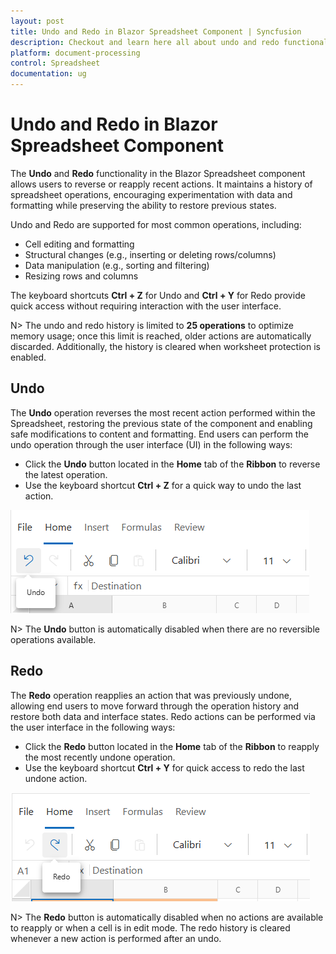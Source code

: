 ```yaml
---
layout: post
title: Undo and Redo in Blazor Spreadsheet Component | Syncfusion
description: Checkout and learn here all about undo and redo functionality in Syncfusion Blazor Spreadsheet component and much more.
platform: document-processing
control: Spreadsheet
documentation: ug
---
```


# Undo and Redo in Blazor Spreadsheet Component

The **Undo** and **Redo** functionality in the Blazor Spreadsheet component allows users to reverse or reapply recent actions. It maintains a history of spreadsheet operations, encouraging experimentation with data and formatting while preserving the ability to restore previous states. 

Undo and Redo are supported for most common operations, including:
* Cell editing and formatting
* Structural changes (e.g., inserting or deleting rows/columns)
* Data manipulation (e.g., sorting and filtering)
* Resizing rows and columns

The keyboard shortcuts **Ctrl + Z** for Undo and **Ctrl + Y** for Redo provide quick access without requiring interaction with the user interface.

N> The undo and redo history is limited to **25 operations** to optimize memory usage; once this limit is reached, older actions are automatically discarded. Additionally, the history is cleared when worksheet protection is enabled.

## Undo

The **Undo** operation reverses the most recent action performed within the Spreadsheet, restoring the previous state of the component and enabling safe modifications to content and formatting. End users can perform the undo operation through the user interface (UI) in the following ways:

* Click the **Undo** button located in the **Home** tab of the **Ribbon** to reverse the latest operation.
* Use the keyboard shortcut **Ctrl + Z** for a quick way to undo the last action.

![UI showing undo option](./images/undo-feature.png)

N> The **Undo** button is automatically disabled when there are no reversible operations available.

## Redo

The **Redo** operation reapplies an action that was previously undone, allowing end users to move forward through the operation history and restore both data and interface states. Redo actions can be performed via the user interface in the following ways:

*   Click the **Redo** button located in the **Home** tab of the **Ribbon** to reapply the most recently undone operation.
*   Use the keyboard shortcut **Ctrl + Y** for quick access to redo the last undone action.

![UI showing redo option](./images/redo-feature.png)

N> The **Redo** button is automatically disabled when no actions are available to reapply or when a cell is in edit mode. The redo history is cleared whenever a new action is performed after an undo.
